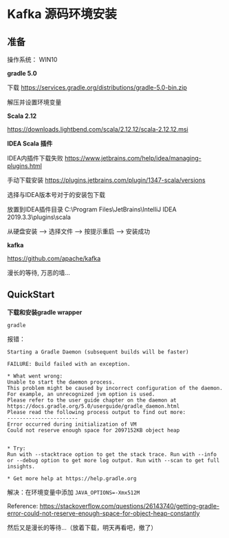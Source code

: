 # Kafka 源码环境安装

## 准备

操作系统： WIN10

**gradle 5.0**

下载 https://services.gradle.org/distributions/gradle-5.0-bin.zip

解压并设置环境变量



**Scala 2.12**

https://downloads.lightbend.com/scala/2.12.12/scala-2.12.12.msi



**IDEA Scala 插件**

 IDEA内插件下载失败  https://www.jetbrains.com/help/idea/managing-plugins.html  

手动下载安装  https://plugins.jetbrains.com/plugin/1347-scala/versions

选择与IDEA版本号对于的安装包下载

放置到IDEA插件目录 C:\Program Files\JetBrains\IntelliJ IDEA 2019.3.3\plugins\scala

从硬盘安装 --> 选择文件 -->  按提示重启 --> 安装成功



**kafka**

https://github.com/apache/kafka

漫长的等待, 万恶的墙...

## QuickStart

**下载和安装gradle wrapper**

```shell
gradle
```

报错：

```shell
Starting a Gradle Daemon (subsequent builds will be faster)

FAILURE: Build failed with an exception.

* What went wrong:
Unable to start the daemon process.
This problem might be caused by incorrect configuration of the daemon.
For example, an unrecognized jvm option is used.
Please refer to the user guide chapter on the daemon at https://docs.gradle.org/5.0/userguide/gradle_daemon.html
Please read the following process output to find out more:
-----------------------
Error occurred during initialization of VM
Could not reserve enough space for 2097152KB object heap


* Try:
Run with --stacktrace option to get the stack trace. Run with --info or --debug option to get more log output. Run with --scan to get full insights.

* Get more help at https://help.gradle.org
```

解决：在环境变量中添加   `JAVA_OPTIONS=-Xmx512M`

Reference: https://stackoverflow.com/questions/26143740/getting-gradle-error-could-not-reserve-enough-space-for-object-heap-constantly

然后又是漫长的等待...（放着下载，明天再看吧，撤了）

